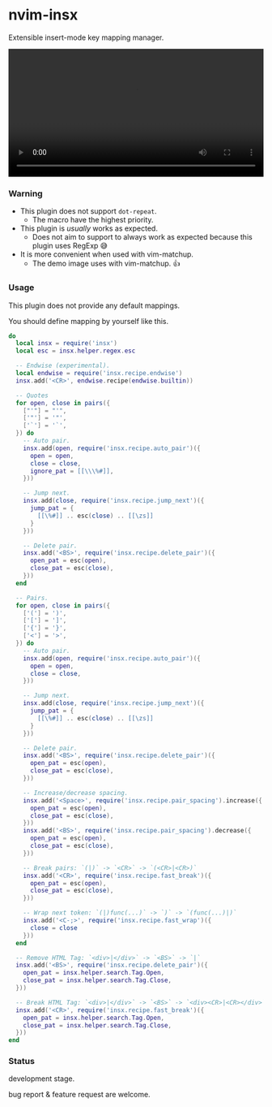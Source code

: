 # nvim-insx

Extensible insert-mode key mapping manager.

<video src="https://user-images.githubusercontent.com/629908/211611400-4912f939-386c-4ec4-b63d-f79aa543e4e1.mov" width="100%"></video>

### Warning

- This plugin does not support `dot-repeat`.
  - The macro have the highest priority.
- This plugin is *usually* works as expected.
  - Does not aim to support to always work as expected because this plugin uses RegExp 😅
- It is more convenient when used with vim-matchup.
  - The demo image uses with vim-matchup. 👍

### Usage

This plugin does not provide any default mappings.

You should define mapping by yourself like this.

```lua
do
  local insx = require('insx')
  local esc = insx.helper.regex.esc

  -- Endwise (experimental).
  local endwise = require('insx.recipe.endwise')
  insx.add('<CR>', endwise.recipe(endwise.builtin))

  -- Quotes
  for open, close in pairs({
    ["'"] = "'",
    ['"'] = '"',
    ['`'] = '`',
  }) do
    -- Auto pair.
    insx.add(open, require('insx.recipe.auto_pair')({
      open = open,
      close = close,
      ignore_pat = [[\\\%#]],
    }))

    -- Jump next.
    insx.add(close, require('insx.recipe.jump_next')({
      jump_pat = {
        [[\%#]] .. esc(close) .. [[\zs]]
      }
    }))

    -- Delete pair.
    insx.add('<BS>', require('insx.recipe.delete_pair')({
      open_pat = esc(open),
      close_pat = esc(close),
    }))
  end

  -- Pairs.
  for open, close in pairs({
    ['('] = ')',
    ['['] = ']',
    ['{'] = '}',
    ['<'] = '>',
  }) do
    -- Auto pair.
    insx.add(open, require('insx.recipe.auto_pair')({
      open = open,
      close = close,
    }))

    -- Jump next.
    insx.add(close, require('insx.recipe.jump_next')({
      jump_pat = {
        [[\%#]] .. esc(close) .. [[\zs]]
      }
    }))

    -- Delete pair.
    insx.add('<BS>', require('insx.recipe.delete_pair')({
      open_pat = esc(open),
      close_pat = esc(close),
    }))

    -- Increase/decrease spacing.
    insx.add('<Space>', require('insx.recipe.pair_spacing').increase({
      open_pat = esc(open),
      close_pat = esc(close),
    }))
    insx.add('<BS>', require('insx.recipe.pair_spacing').decrease({
      open_pat = esc(open),
      close_pat = esc(close),
    }))

    -- Break pairs: `(|)` -> `<CR>` -> `(<CR>|<CR>)`
    insx.add('<CR>', require('insx.recipe.fast_break')({
      open_pat = esc(open),
      close_pat = esc(close),
    }))

    -- Wrap next token: `(|)func(...)` -> `)` -> `(func(...)|)`
    insx.add('<C-;>', require('insx.recipe.fast_wrap')({
      close = close
    }))
  end

  -- Remove HTML Tag: `<div>|</div>` -> `<BS>` -> `|`
  insx.add('<BS>', require('insx.recipe.delete_pair')({
    open_pat = insx.helper.search.Tag.Open,
    close_pat = insx.helper.search.Tag.Close,
  }))

  -- Break HTML Tag: `<div>|</div>` -> `<BS>` -> `<div><CR>|<CR></div>`
  insx.add('<CR>', require('insx.recipe.fast_break')({
    open_pat = insx.helper.search.Tag.Open,
    close_pat = insx.helper.search.Tag.Close,
  }))
end
```

### Status

development stage.

bug report & feature request are welcome.
